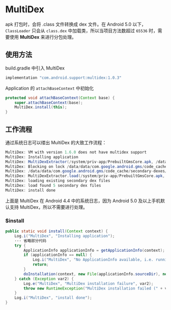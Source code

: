 # MultiDex

apk 打包时，会将 .class 文件转换成 dex 文件。在 Android 5.0 以下，`ClassLoader` 只会从 `class.dex` 中加载类，所以当项目方法数超过 `65536` 时，需要使用 **MultiDex** 来进行分包处理。

## 使用方法

build.gradle 中引入 MultiDex

```groovy
implementation "com.android.support:multidex:1.0.3"
```

Application 的 `attachBaseContext` 中初始化

```java
protected void attachBaseContext(Context base) {
    super.attachBaseContext(base);
    MultiDex.install(this);
}
```

## 工作流程

通过系统日志可以缕出 MultiDex 的大致工作流程：

```java
MultiDex: VM with version 1.6.0 does not have multidex support
MultiDex: Installing application
MultiDex: MultiDexExtractor(/system/priv-app/PrebuiltGmsCore.apk, /data/data/com.google.android.gms/code_cache/secondary-dexes)
MultiDex: Blocking on lock /data/data/com.google.android.gms/code_cache/secondary-dexes/MultiDex.lock
MultiDex: /data/data/com.google.android.gms/code_cache/secondary-dexes/MultiDex.lock locked
MultiDex: MultiDexExtractor.load(/system/priv-app/PrebuiltGmsCore.apk, false, )
MultiDex: loading existing secondary dex files
MultiDex: load found 5 secondary dex files
MultiDex: install done
```

上面是 MultiDex 在 Android 4.4 中的系统日志，因为 Android 5.0 及以上手机默认支持 MultiDex，所以不需要进行处理。

### $install

```java
public static void install(Context context) {
	Log.i("MultiDex", "Installing application");
	··· 省略部分代码
    try {
        ApplicationInfo applicationInfo = getApplicationInfo(context);
        if (applicationInfo == null) {
        	Log.i("MultiDex", "No ApplicationInfo available, i.e. running on a test Context: MultiDex support library is disabled.");
			return;
		}
		doInstallation(context, new File(applicationInfo.sourceDir), new File(applicationInfo.dataDir), "secondary-dexes", "", true);
	} catch (Exception var2) {
		Log.e("MultiDex", "MultiDex installation failure", var2);
		throw new RuntimeException("MultiDex installation failed (" + var2.getMessage() + ").");
	}
    Log.i("MultiDex", "install done");
}
```

